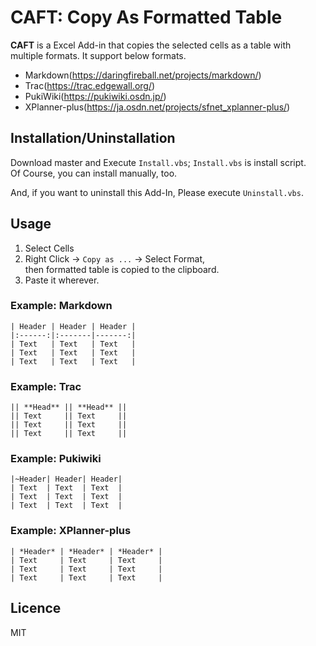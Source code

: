 # CAFT: Copy As Formatted Table

**CAFT** is a Excel Add-in that copies the selected cells as a table with multiple formats.
It support below formats.

* Markdown(https://daringfireball.net/projects/markdown/)
* Trac(https://trac.edgewall.org/)
* PukiWiki(https://pukiwiki.osdn.jp/)
* XPlanner-plus(https://ja.osdn.net/projects/sfnet_xplanner-plus/)

## Installation/Uninstallation

Download master and Execute `Install.vbs`; `Install.vbs` is install script.  
Of Course, you can install manually, too.

And, if you want to uninstall this Add-In, Please execute `Uninstall.vbs`.

## Usage

1. Select Cells
2. Right Click -> `Copy as ...` -> Select Format,  
   then formatted table is copied to the clipboard.
3. Paste it wherever.

### Example: Markdown

```
| Header | Header | Header |
|:------:|:-------|-------:|
| Text   | Text   | Text   |
| Text   | Text   | Text   |
| Text   | Text   | Text   |
```


### Example: Trac

```
|| **Head** || **Head** ||
|| Text     || Text     ||
|| Text     || Text     ||
|| Text     || Text     ||
```

### Example: Pukiwiki

```
|~Header| Header| Header|
| Text  | Text  | Text  |
| Text  | Text  | Text  |
| Text  | Text  | Text  |
```

### Example: XPlanner-plus

```
| *Header* | *Header* | *Header* |
| Text     | Text     | Text     |
| Text     | Text     | Text     |
| Text     | Text     | Text     |
```

## Licence
MIT
